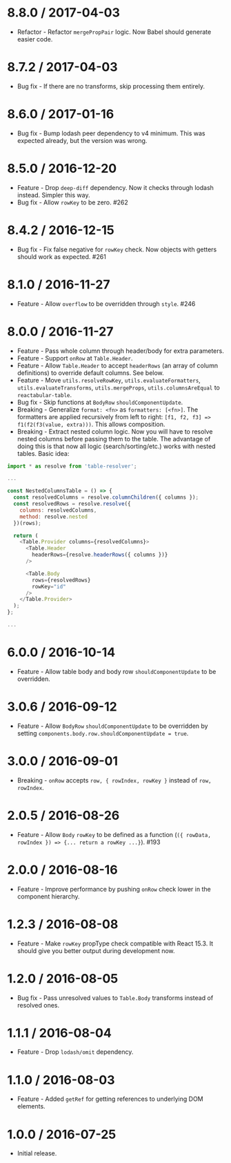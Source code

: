8.8.0 / 2017-04-03
==================

  * Refactor - Refactor `mergePropPair` logic. Now Babel should generate easier code.

8.7.2 / 2017-04-03
==================

  * Bug fix - If there are no transforms, skip processing them entirely.

8.6.0 / 2017-01-16
==================

  * Bug fix - Bump lodash peer dependency to v4 minimum. This was expected already, but the version was wrong.

8.5.0 / 2016-12-20
==================

  * Feature - Drop `deep-diff` dependency. Now it checks through lodash instead. Simpler this way.
  * Bug fix - Allow `rowKey` to be zero. #262

8.4.2 / 2016-12-15
==================

  * Bug fix - Fix false negative for `rowKey` check. Now objects with getters should work as expected. #261

8.1.0 / 2016-11-27
==================

  * Feature - Allow `overflow` to be overridden through `style`. #246

8.0.0 / 2016-11-27
==================

  * Feature - Pass whole column through header/body for extra parameters.
  * Feature - Support `onRow` at `Table.Header`.
  * Feature - Allow `Table.Header` to accept `headerRows` (an array of column definitions) to override default columns. See below.
  * Feature - Move `utils.resolveRowKey`, `utils.evaluateFormatters`, `utils.evaluateTransforms`, `utils.mergeProps`, `utils.columnsAreEqual` to `reactabular-table`.
  * Bug fix - Skip functions at `BodyRow` `shouldComponentUpdate`.
  * Breaking - Generalize `format: <fn>` as `formatters: [<fn>]`. The formatters are applied recursively from left to right: `[f1, f2, f3] => f1(f2(f3(value, extra)))`. This allows composition.
  * Breaking - Extract nested column logic. Now you will have to resolve nested columns before passing them to the table. The advantage of doing this is that now all logic (search/sorting/etc.) works with nested tables. Basic idea:

```javascript
import * as resolve from 'table-resolver';

...

const NestedColumnsTable = () => {
  const resolvedColumns = resolve.columnChildren({ columns });
  const resolvedRows = resolve.resolve({
    columns: resolvedColumns,
    method: resolve.nested
  })(rows);

  return (
    <Table.Provider columns={resolvedColumns}>
      <Table.Header
        headerRows={resolve.headerRows({ columns })}
      />

      <Table.Body
        rows={resolvedRows}
        rowKey="id"
      />
    </Table.Provider>
  );
};

...
```

6.0.0 / 2016-10-14
==================

  * Feature - Allow table body and body row `shouldComponentUpdate` to be overridden.

3.0.6 / 2016-09-12
==================

  * Feature - Allow `BodyRow` `shouldComponentUpdate` to be overridden by setting `components.body.row.shouldComponentUpdate = true`.

3.0.0 / 2016-09-01
==================

  * Breaking - `onRow` accepts `row, { rowIndex, rowKey }` instead of `row, rowIndex`.

2.0.5 / 2016-08-26
==================

  * Feature - Allow `Body` `rowKey` to be defined as a function (`({ rowData, rowIndex }) => {... return a rowKey ...}`). #193

2.0.0 / 2016-08-16
==================

  * Feature - Improve performance by pushing `onRow` check lower in the component hierarchy.

1.2.3 / 2016-08-08
==================

  * Feature - Make `rowKey` propType check compatible with React 15.3. It should give you better output during development now.

1.2.0 / 2016-08-05
==================

  * Bug fix - Pass unresolved values to `Table.Body` transforms instead of resolved ones.

1.1.1 / 2016-08-04
==================

  * Feature - Drop `lodash/omit` dependency.

1.1.0 / 2016-08-03
==================

  * Feature - Added `getRef` for getting references to underlying DOM elements.

1.0.0 / 2016-07-25
==================

  * Initial release.
